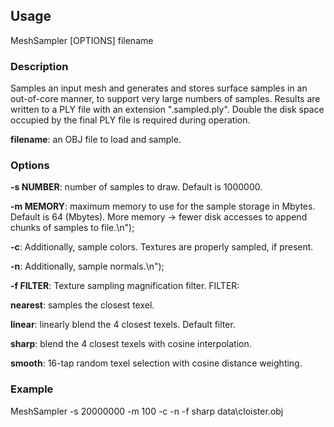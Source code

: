 ## Usage

MeshSampler [OPTIONS] filename

### Description 

Samples an input mesh and generates and stores surface samples in an out-of-core manner, to support very large numbers of samples. Results are written to a PLY file with an extension ".sampled.ply". Double the disk space occupied by the final PLY file is required during operation.
	
**filename**: an OBJ file to load and sample.

### Options

**-s NUMBER**: number of samples to draw. Default is 1000000.

**-m MEMORY**: maximum memory to use for the sample storage in Mbytes. Default is 64 (Mbytes). More memory -> fewer disk accesses to append chunks of samples to file.\n");

**-c**:        Additionally, sample colors. Textures are properly sampled, if present.

**-n**:        Additionally, sample normals.\n");

**-f FILTER**: Texture sampling magnification filter. FILTER:

**nearest**: samples the closest texel.
           
**linear**: linearly blend the 4 closest texels. Default filter.
	   
**sharp**: blend the 4 closest texels with cosine interpolation. 
          
**smooth**: 16-tap random texel selection with cosine distance weighting.
	
 ### Example
 
 MeshSampler -s 20000000 -m 100 -c -n -f sharp data\\cloister.obj
 
